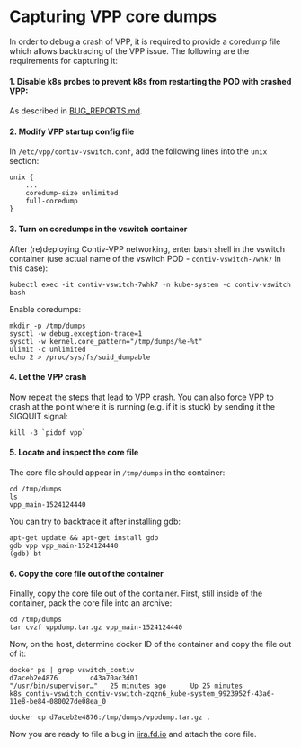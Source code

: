# Capturing VPP core dumps
In order to debug a crash of VPP, it is required to provide a coredump file which allows backtracing
of the VPP issue. The following are the requirements for capturing it:

#### 1. Disable k8s probes to prevent k8s from restarting the POD with crashed VPP:
As described in [BUG_REPORTS.md](BUG_REPORTS.md#collecting-the-logs-in-case-of-crash-loop).

#### 2. Modify VPP startup config file
In `/etc/vpp/contiv-vswitch.conf`, add the following lines into the `unix` section:

```
unix {
    ...
    coredump-size unlimited
    full-coredump
}
```

#### 3. Turn on coredumps in the vswitch container
After (re)deploying Contiv-VPP networking, enter bash shell in the vswitch 
container (use actual name of the vswitch POD - `contiv-vswitch-7whk7` in this case):
```
kubectl exec -it contiv-vswitch-7whk7 -n kube-system -c contiv-vswitch bash
```

Enable coredumps:
```
mkdir -p /tmp/dumps
sysctl -w debug.exception-trace=1 
sysctl -w kernel.core_pattern="/tmp/dumps/%e-%t"
ulimit -c unlimited
echo 2 > /proc/sys/fs/suid_dumpable
```

#### 4. Let the VPP crash
Now repeat the steps that lead to VPP crash. You can also force VPP to crash at the point where it is 
running (e.g. if it is stuck) by sending it the SIGQUIT signal:
```
kill -3 `pidof vpp`
```

#### 5. Locate and inspect the core file
The core file should appear in `/tmp/dumps` in the container:
```
cd /tmp/dumps
ls
vpp_main-1524124440
```

You can try to backtrace it after installing gdb:
```
apt-get update && apt-get install gdb
gdb vpp vpp_main-1524124440
(gdb) bt
```

#### 6. Copy the core file out of the container
Finally, copy the core file out of the container. First, still inside of the container,
pack the core file into an archive:

```
cd /tmp/dumps
tar cvzf vppdump.tar.gz vpp_main-1524124440
```

Now, on the host, determine docker ID of the container and copy the file out of it:
```
docker ps | grep vswitch_contiv
d7aceb2e4876        c43a70ac3d01                                             "/usr/bin/supervisor…"   25 minutes ago      Up 25 minutes                           k8s_contiv-vswitch_contiv-vswitch-zqzn6_kube-system_9923952f-43a6-11e8-be84-080027de08ea_0

docker cp d7aceb2e4876:/tmp/dumps/vppdump.tar.gz .
```

Now you are ready to file a bug in [jira.fd.io](https://jira.fd.io/) and attach the core file.